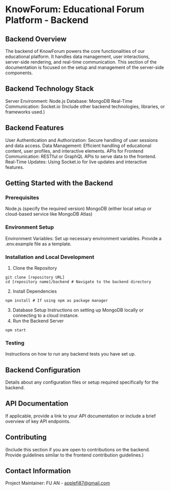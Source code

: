 # KnowForum: Educational Forum Platform - Backend

## Backend Overview
The backend of KnowForum powers the core functionalities of our educational platform. It handles data management, user interactions, server-side rendering, and real-time communication. This section of the documentation is focused on the setup and management of the server-side components.

## Backend Technology Stack
Server Environment: Node.js
Database: MongoDB
Real-Time Communication: Socket.io
(Include other backend technologies, libraries, or frameworks used.)

## Backend Features
User Authentication and Authorization: Secure handling of user sessions and data access.
Data Management: Efficient handling of educational content, user profiles, and interactive elements.
APIs for Frontend Communication: RESTful or GraphQL APIs to serve data to the frontend.
Real-Time Updates: Using Socket.io for live updates and interactive features.

## Getting Started with the Backend
### Prerequisites
Node.js (specify the required version)
MongoDB (either local setup or cloud-based service like MongoDB Atlas)

### Environment Setup
Environment Variables: Set up necessary environment variables. Provide a .env.example file as a template.
### Installation and Local Development
1. Clone the Repository
```
git clone [repository URL]
cd [repository name]/backend # Navigate to the backend directory
```

2. Install Dependencies
```
npm install # If using npm as package manager
```

3. Database Setup
Instructions on setting up MongoDB locally or connecting to a cloud instance.
4. Run the Backend Server
```
npm start 
```

###  Testing
Instructions on how to run any backend tests you have set up.

## Backend Configuration
Details about any configuration files or setup required specifically for the backend.

## API Documentation
If applicable, provide a link to your API documentation or include a brief overview of key API endpoints.

## Contributing
(Include this section if you are open to contributions on the backend. Provide guidelines similar to the frontend contribution guidelines.)

## Contact Information
Project Maintainer: FU AN - applefi87@gmail.com
